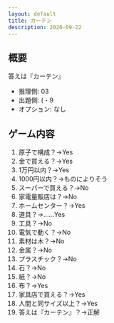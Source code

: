 ```yaml
---
layout: default
title: カーテン
description: 2020-09-22
---
```


## 概要

答えは『カーテン』

- 推理側: 03
- 出題側: (・9
- オプション: なし

## ゲーム内容

1. 原子で構成？→Yes
2. 金で買える？→Yes
3. 1万円以内？→Yes
4. 1000円以内？→ものによりそう
5. スーパーで買える？→No
6. 家電量販店は？→No
7. ホームセンター？→Yes
8. 道具？→……Yes
9. 工具？→No
10. 電気で動く？→No
11. 素材は木？→No
12. 金属？→No
13. プラスチック？→No
14. 石？→No
15. 紙？→No
16. 布？→Yes
17. 家具店で買える？→Yes
18. 人間と同サイズ以上？→Yes
19. 答えは『カーテン』？→正解
